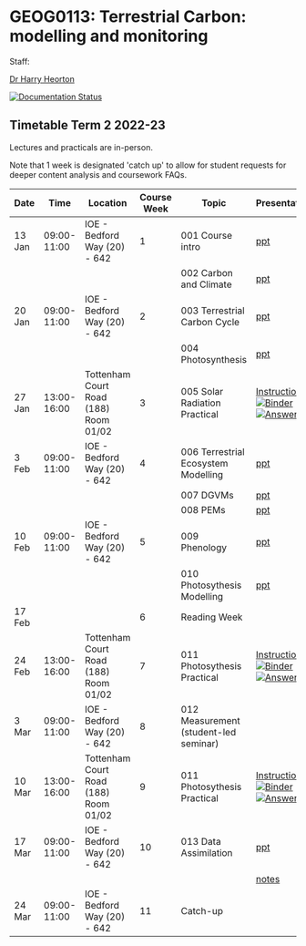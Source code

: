 # GEOG0113: Terrestrial Carbon: modelling and monitoring

Staff:

[Dr Harry Heorton](mailto:h.heorton@ucl.ac.uk)

[![Documentation Status](https://readthedocs.org/projects/geog0133/badge/?version=latest)](https://geog0133.readthedocs.io/en/latest/?badge=latest)

## Timetable Term 2 2022-23

Lectures and practicals are in-person.

Note that 1 week is designated 'catch up' to allow for student requests for deeper content analysis and coursework FAQs.

| Date |  Time | Location |  Course Week | Topic | Presentations  | Notes  |
|---|---|---|---|---|---|---|
| 13 Jan | 09:00-11:00 | IOE - Bedford Way (20) - 642 | 1 | 001 Course intro | [ppt](https://github.com/UCL-EO/geog0133/blob/main/docs/ppt/GEOG0113-001.pptx) | [notes](https://geog0133.readthedocs.io/en/latest/intro.html)
| | |  |   | 002 Carbon and Climate | [ppt](https://github.com/UCL-EO/geog0133/blob/main/docs/ppt/GEOG0113-002.pptx) | [notes](https://geog0133.readthedocs.io/en/latest/carbonClimate.html)
| 20 Jan | 09:00-11:00 | IOE - Bedford Way (20) - 642 | 2  |  003 Terrestrial Carbon Cycle | [ppt](https://github.com/UCL-EO/geog0133/blob/main/docs/ppt/GEOG0113-003.pptx) | [notes](https://geog0133.readthedocs.io/en/latest/carbonCycle.html) |
|  | | |   |  004 Photosynthesis | [ppt](https://github.com/UCL-EO/geog0133/blob/main/docs/ppt/GEOG0113-004.pptx) | [notes](https://geog0133.readthedocs.io/en/latest/photosynthesis.html) | 
| 27 Jan| 13:00-16:00 | Tottenham Court Road (188) Room 01/02 | 3  |  005 Solar Radiation Practical | [Instructions](https://github.com/UCL-EO/geog0133/blob/main/docs/notebooks_lab/This%20week’s%20practical%20is%20about%20solar%20radiation..pdf) [![Binder](https://mybinder.org/badge_logo.svg)](https://mybinder.org/v2/gh/UCL-EO/geog0133/HEAD?filepath=docs%2Fnotebooks_lab%2F005_Solar_Practical.ipynb) [![Answers](https://mybinder.org/badge_logo.svg)](https://mybinder.org/v2/gh/UCL-EO/geog0133/HEAD?filepath=docs%2Fnotebooks_lab%2F005_Solar_Practical_answers.ipynb)| [notes](https://geog0133.readthedocs.io/en/latest/notebooks/005_Solar_Practical.html) | 
| 3 Feb | 09:00-11:00| IOE - Bedford Way (20) - 642 |  4 | 006 Terrestrial Ecosystem Modelling | [ppt](https://github.com/UCL-EO/geog0133/blob/main/docs/ppt/GEOG0113-006.pptx) | [notes](https://geog0133.readthedocs.io/en/latest/modelling.html)
| | |   |  | 007 DGVMs  | [ppt](https://github.com/UCL-EO/geog0133/blob/main/docs/ppt/GEOG0113-007.pptx) | [notes](https://geog0133.readthedocs.io/en/latest/dgvms.html)
| | |  |   |  008 PEMs | [ppt](https://github.com/UCL-EO/geog0133/blob/main/docs/ppt/GEOG0113-008.pptx) | [notes](https://geog0133.readthedocs.io/en/latest/pems.html)
| 10 Feb | 09:00-11:00 | IOE - Bedford Way (20) - 642 | 5  | 009 Phenology  | [ppt](https://github.com/UCL-EO/geog0133/blob/main/docs/ppt/GEOG0113-009.pptx) | [notes](https://geog0133.readthedocs.io/en/latest/phenology.html)
| | | |   |  010 Photosythesis Modelling | [ppt](https://github.com/UCL-EO/geog0133/blob/main/docs/ppt/GEOG0113-010.pptx) | [notes](https://geog0133.readthedocs.io/en/latest/modelling_photosynthesis.html)
| 17 Feb  | | | 6 | Reading Week| 
| 24 Feb | 13:00-16:00 | Tottenham Court Road (188) Room 01/02| 7 |  011 Photosythesis Practical  | [Instructions](https://github.com/UCL-EO/geog0133/blob/main/docs/notebooks/data/CarbonModellingPractical.pdf) [![Binder](https://mybinder.org/badge_logo.svg)](https://mybinder.org/v2/gh/UCL-EO/geog0133/HEAD?filepath=docs%2Fnotebooks_lab%2F011_Photosynthesis_Modelling_Practical.ipynb) [![Answers](https://mybinder.org/badge_logo.svg)](https://mybinder.org/v2/gh/UCL-EO/geog0133/HEAD?filepath=docs%2Fnotebooks_lab%2F011_Photosynthesis_Modelling_Practical_answers.ipynb)  | [notes](https://geog0133.readthedocs.io/en/latest/notebooks/011_Photosynthesis_Modelling_Practical.html) | 
| 3 Mar  |09:00-11:00 | IOE - Bedford Way (20) - 642 | 8  | 012 Measurement (student-led seminar)  | | [notes](https://geog0133.readthedocs.io/en/latest/remoteSensing.html)
| 10 Mar | 13:00-16:00 | Tottenham Court Road (188) Room 01/02 |  9  | 011 Photosythesis Practical  | [Instructions](https://github.com/UCL-EO/geog0133/blob/main/docs/notebooks/data/CarbonModellingPractical.pdf) [![Binder](https://mybinder.org/badge_logo.svg)](https://mybinder.org/v2/gh/UCL-EO/geog0133/HEAD?filepath=docs%2Fnotebooks_lab%2F011_Photosynthesis_Modelling_Practical.ipynb) [![Answers](https://mybinder.org/badge_logo.svg)](https://mybinder.org/v2/gh/UCL-EO/geog0133/HEAD?filepath=docs%2Fnotebooks_lab%2F011_Photosynthesis_Modelling_Practical_answers.ipynb)  | [notes](https://geog0133.readthedocs.io/en/latest/notebooks/011_Photosynthesis_Modelling_Practical.html) | 
| 17 Mar |09:00-11:00| IOE - Bedford Way (20) - 642 | 10  | 013 Data Assimilation   | [ppt](https://github.com/UCL-EO/geog0133/blob/main/docs/ppt/GEOG0113-014.pptx) | [notes](https://geog0133.readthedocs.io/en/latest/da_basics.html)
| |  |  |   | | [notes](https://geog0133.readthedocs.io/en/latest/da.html)
| 24 Mar | 09:00-11:00| IOE - Bedford Way (20) - 642 | 11  | Catch-up

